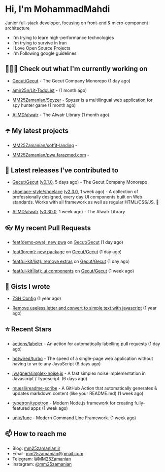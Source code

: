 # Hi, I'm MohammadMahdi

Junior full-stack developer, focusing on front-end & micro-component architecture

- I'm trying to learn high-performance technologies
- I'm trying to survive in Iran
- I Love Open Source Projects
- I'm Following google guidelines

## 👨🏻‍💻 Check out what I'm currently working on



- [Gecut/Gecut](https://github.com/Gecut/Gecut) - The Gecut Company Monorepo (1 day ago)

- [amir25n/Lit-TodoList](https://github.com/amir25n/Lit-TodoList) -  (1 month ago)

- [MM25Zamanian/Spyzer](https://github.com/MM25Zamanian/Spyzer) - Spyzer is a multilingual web application for spy hunter game (1 month ago)

- [AliMD/alwatr](https://github.com/AliMD/alwatr) - The Alwatr Library (1 month ago)

## ☂️ My latest projects



- [MM25Zamanian/soffit-landing](https://github.com/MM25Zamanian/soffit-landing) - 

- [MM25Zamanian/pwa.farazmed.com](https://github.com/MM25Zamanian/pwa.farazmed.com) - 

## 🎉 Latest releases I've contributed to



- [Gecut/Gecut](https://github.com/Gecut/Gecut) ([v0.1.0](https://github.com/Gecut/Gecut/releases/tag/v0.1.0), 5 days ago) - The Gecut Company Monorepo

- [shoelace-style/shoelace](https://github.com/shoelace-style/shoelace) ([v2.3.0](https://github.com/shoelace-style/shoelace/releases/tag/v2.3.0), 1 week ago) - A collection of professionally designed, every day UI components built on Web standards. Works with all framework as well as regular HTML/CSS/JS. 🥾

- [AliMD/alwatr](https://github.com/AliMD/alwatr) ([v0.30.0](https://github.com/AliMD/alwatr/releases/tag/v0.30.0), 1 week ago) - The Alwatr Library

## 👓 My recent Pull Requests



- [feat(demo-pwa): new pwa](https://github.com/Gecut/Gecut/pull/74) on [Gecut/Gecut](https://github.com/Gecut/Gecut) (1 day ago)

- [feat(lorem): new package](https://github.com/Gecut/Gecut/pull/73) on [Gecut/Gecut](https://github.com/Gecut/Gecut) (1 day ago)

- [feat(ui-kit/list): remove extras](https://github.com/Gecut/Gecut/pull/72) on [Gecut/Gecut](https://github.com/Gecut/Gecut) (1 day ago)

- [feat(ui-kit|list): ui components](https://github.com/Gecut/Gecut/pull/63) on [Gecut/Gecut](https://github.com/Gecut/Gecut) (1 week ago)

## 📓 Gists I wrote



- [ZSH Config](https://gist.github.com/fc1960135cf54fd5fae966c637455ffe) (1 year ago)

- [Remove useless letter and convert to simple text with javascript](https://gist.github.com/2249ec3b4dfe1de7693d6412beeba5a0) (1 year ago)

## ⭐ Recent Stars



- [actions/labeler](https://github.com/actions/labeler) - An action for automatically labelling pull requests (1 day ago)

- [hotwired/turbo](https://github.com/hotwired/turbo) - The speed of a single-page web application without having to write any JavaScript (6 days ago)

- [jwagner/simplex-noise.js](https://github.com/jwagner/simplex-noise.js) - A fast simplex noise implementation in Javascript / Typescript. (6 days ago)

- [muesli/readme-scribe](https://github.com/muesli/readme-scribe) - A GitHub Action that automatically generates &amp; updates markdown content (like your README.md) (1 week ago)

- [typetron/typetron](https://github.com/typetron/typetron) - Modern Node.js framework for creating fully-featured apps (1 week ago)

- [unix/func](https://github.com/unix/func) - Modern Command Line Framework. (1 week ago)

## 📫 How to reach me

- Blog: [mm25zamanian.ir](https://mm25zamanian.ir)
- Email: [mm25zamanian@gmail.com](mailto://mm25zamanian@gmail.com)
- Telegram: [@MM25Zamanian](https://t.me/MM25Zamanian)
- Instagram: [@mm25zamanian](https://instagram.com/mm25zamanian)
